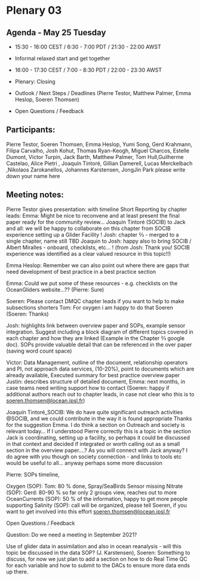 # Plenary 03

## Agenda - May 25 Tuesday
- 15:30 - 16:00 CEST / 6:30 - 7:00 PDT  / 21:30 - 22:00 AWST
- Informal relaxed start and get together

- 16:00 - 17:30 CEST / 7:00 - 8:30 PDT / 22:00 - 23:30 AWST
- Plenary: Closing 

- Outlook / Next Steps / Deadlines (Pierre Testor, Matthew Palmer, Emma Heslop,  Soeren Thomsen)
 
- Open Questions / Feedback

    


## Participants: 
Pierre Testor, Soeren Thomsen, Emma Heslop, Yumi Song, Gerd Krahmann, Filipa Carvalho, Josh Kohut, Thomas Ryan-Keogh, Miguel Charcos, Estelle Dumont, Victor Turpin, Jack Barth, Matthew Palmer, Tom Hull,Guilherme Castelao, Alice Pietri , Joaquín Tintoré, Gillian Damerell, Lucas Merckelbach ,Nikolaos Zarokanellos, Johannes Karstensen, JongJin Park  please write down your name here


## Meeting notes: 
Pierre Testor gives presentation: with timeline
Short Reporting by chapter leads:
Emma: Might be nice to reconvene and at least present the final paper ready for the community review…
Joaquín Tintoré (SOCIB) to Jack and all: we will be happy to collaborate on this chapter from SOCIB experience setting up a Glider Facility ! 
Josh: chapter ⅔ - merged to a single chapter, name still TBD 
Joaquin to Josh: happy also to bring SOCIB / Albert Miralles - onboard, checklists, etc… ! (from Josh:  Thank you!  SOCIB experience was identified as a clear valued resource in this topic!!)

Emma Heslop:
Remember we can also point out where there are gaps that need development of best practice in a best practice section

Emma: Could we put some of these resources - e.g. checklists on the OceanGliders website…?? (Pierre: Sure)

Soeren: Please contact DMQC chapter leads if you want to help to make subsections shorters
Tom: For oxygen i am happy to do that Soeren (Soeren: Thanks)

Josh: highlights link between overview paper and SOPs, example sensor integration.  Suggest including a block diagram of different topics covered in each chapter and how they are linked (Example in the Chapter ⅔ google doc).  SOPs provide valuable detail that can be referenced in the over paper (saving word count space) 

Victor: Data Management, outline of the document, relationship operators and PI, not approach data services, (10-20%), point to documents which are already available, Executed summary for best practice overview paper 
Justin: describes structure of detailed document, 
Emma: next months, in case teams need writing support how to contact (Soeren: happy if additional authors reach out to chapter leads, in case not clear who this is to soeren.thomsen@locean.ipsl.fr) 

Joaquín Tintoré_SOCIB:
We do have quite significant outreach activities @SOCIB, and we could contribute in the way it is found appropriate
Thanks for the suggestion Emma. I do think a section on Outreach and society is relevant today…
If I understood Pierre correctly this is a topic in the section Jack is coordinating, setting up a facility, so perhaps it could be discussed in that context and decided if integrated or worth calling out as a small section in the overview paper....? As you will connect with Jack anyway?
I do agree with you though on society connection - and links to tools etc would be useful to all… anyway perhaps some more discussion

Pierre: SOPs timeline, 

Oxygen (SOP): Tom: 80 % done, Spray/SeaBirds Sensor missing 
Nitrate (SOP): Gerd: 80-90 % so far only 2 groups view, reaches out to more 
OceanCurrents (SOP): 50 % of the information, happy to get more people supporting
Salinity (SOP): call will be organized, please tell Soeren, if you want to get involved into this effort soeren.thomsen@locean.ipsl.fr


Open Questions / Feedback

Question: Do we need a meeting in September 2021?

Use of glider data in assimilation and also in ocean reanalysis  - will this topic be discussed in the data SOP? (J. Karstensen), 
Soeren: Something to discuss, for now we just plan to add a section on how to do Real Time QC for each variable and how to submit to the DACs to ensure more data ends up there. 



